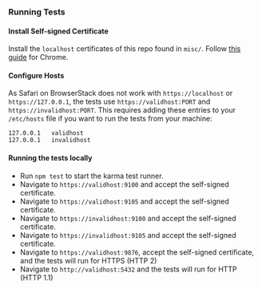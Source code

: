 ### Running Tests

#### Install Self-signed Certificate

Install the `localhost` certificates of this repo found in `misc/`. Follow [this guide](http://stackoverflow.com/questions/7580508/getting-chrome-to-accept-self-signed-localhost-certificate) for Chrome.


#### Configure Hosts

As Safari on BrowserStack does not work with `https://localhost` or `https://127.0.0.1`, the tests use `https://validhost:PORT` and `https://invalidhost:PORT`. This requires adding these entries to your `/etc/hosts` file if you want to run the tests from your machine:
```
127.0.0.1	validhost
127.0.0.1	invalidhost
```

#### Running the tests locally

* Run `npm test` to start the karma test runner.
* Navigate to `https://validhost:9100` and accept the self-signed certificate.
* Navigate to `https://validhost:9105` and accept the self-signed certificate.
* Navigate to `https://invalidhost:9100` and accept the self-signed certificate.
* Navigate to `https://invalidhost:9105` and accept the self-signed certificate.
* Navigate to `https://validhost:9876`, accept the self-signed certificate, and the tests will run for HTTPS (HTTP 2)
* Navigate to `http://validhost:5432` and the tests will run for HTTP (HTTP 1.1)
